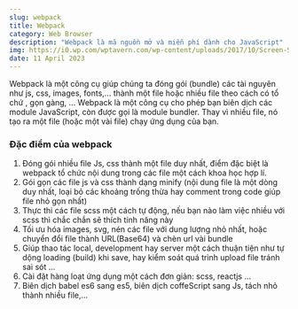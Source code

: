 ```yaml
---
slug: webpack
title: Webpack
category: Web Browser
description: "Webpack là mã nguồn mở và miễn phí dành cho JavaScript"
img: https://i0.wp.com/wptavern.com/wp-content/uploads/2017/10/Screen-Shot-2017-10-11-at-6.51.54-PM.png?ssl=1
date: 11 April 2023
---
```


 Webpack là một công cụ giúp chúng ta đóng gói (bundle) các tài nguyên như js, css, images, fonts,... thành một file hoặc nhiều file theo cách có tổ chứ , gọn gàng, ... Webpack là một công cụ cho phép bạn biên dịch các module JavaScript, còn được gọi là module bundler. Thay vì nhiều file, nó tạo ra một file (hoặc một vài file) chạy ứng dụng của bạn.

### Đặc điểm của webpack
1. Đóng gói nhiều file Js, css thành một file duy nhất, điểm đặc biệt là webpack tổ chức nội dung trong các file một cách khoa học hợp lí.
2. Gói gọn các file js và css thành dạng minify (nội dung file là một dòng duy nhất, loại bỏ các khoảng trống thừa hay comment trong code giúp file nhỏ gọn nhất)
3. Thực thi các file scss một cách tự động, nếu bạn nào làm việc nhiều với scss thì chắc chắn sẽ thích tính năng này
4. Tối ưu hóa images, svg, nén các file với dung lượng nhỏ nhất, hoặc chuyển đổi file thành URL(Base64) và chèn url vài bundle
5. Giúp thao tác local, development hay server một cách thuận tiện như tự dộng loading (build) khi save, hay kiểm soát quá trình upload file tránh sai sót ...
6. Cài đặt hàng loạt ứng dụng một cách đơn giản: scss, reactjs ...
7. Biên dịch babel es6 sang es5, biên dịch coffeScript sang Js, tách nhỏ thành nhiều file,...
 

